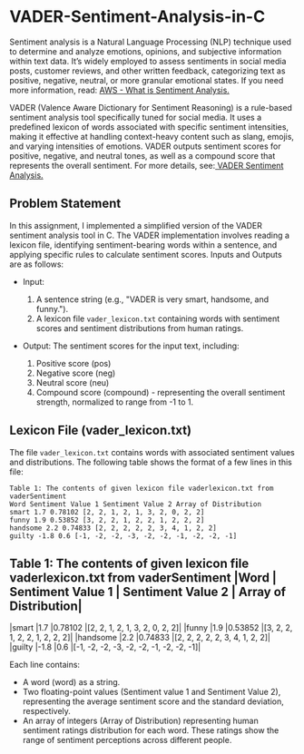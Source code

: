 # VADER-Sentiment-Analysis-in-C
Sentiment analysis is a Natural Language Processing (NLP) technique used to determine and
analyze emotions, opinions, and subjective information within text data. It’s widely employed to
assess sentiments in social media posts, customer reviews, and other written feedback, categorizing
text as positive, negative, neutral, or more granular emotional states. If you need more information,
read: [AWS - What is Sentiment Analysis.](https://aws.amazon.com/what-is/sentiment-analysis/)

VADER (Valence Aware Dictionary for Sentiment Reasoning) is a rule-based sentiment analysis
tool specifically tuned for social media. It uses a predefined lexicon of words associated with specific
sentiment intensities, making it effective at handling context-heavy content such as slang, emojis,
and varying intensities of emotions. VADER outputs sentiment scores for positive, negative, and
neutral tones, as well as a compound score that represents the overall sentiment. For more details,
see:[ VADER Sentiment Analysis.](https://blog.quantinsti.com/vader-sentiment/#:~:text=that%20hot.%E2%80%9D.-,Compound%20VADER%20scores%20for%20analyzing%20sentiment,1%20(most%20extreme%20positive))

## Problem Statement
In this assignment, I implemented a simplified version of the VADER sentiment analysis tool in C. The VADER implementation involves reading a lexicon file, identifying sentiment-bearing words within a sentence, and applying specific rules to calculate sentiment scores. Inputs
and Outputs are as follows:

- Input:
  1. A sentence string (e.g., "VADER is very smart, handsome, and funny.").
  2. A lexicon file `vader_lexicon.txt` containing words with sentiment scores and sentiment distributions from human ratings.
 
- Output: The sentiment scores for the input text, including:
  1. Positive score (pos)
  2. Negative score (neg)
  3. Neutral score (neu)
  4. Compound score (compound) - representing the overall sentiment strength, normalized to range from -1 to 1. 

## Lexicon File (vader_lexicon.txt)
The file `vader_lexicon.txt` contains words with associated sentiment values and distributions. The following table shows the format of a few lines in this file:

```
Table 1: The contents of given lexicon file vaderlexicon.txt from vaderSentiment
Word Sentiment Value 1 Sentiment Value 2 Array of Distribution
smart 1.7 0.78102 [2, 2, 1, 2, 1, 3, 2, 0, 2, 2]
funny 1.9 0.53852 [3, 2, 2, 1, 2, 2, 1, 2, 2, 2]
handsome 2.2 0.74833 [2, 2, 2, 2, 2, 3, 4, 1, 2, 2]
guilty -1.8 0.6 [-1, -2, -2, -3, -2, -2, -1, -2, -2, -1]
```
Table 1: The contents of given lexicon file vaderlexicon.txt from vaderSentiment
|Word | Sentiment Value 1 | Sentiment Value 2 | Array of Distribution|
---------------------------------------------------------------------
|smart |1.7 |0.78102 |[2, 2, 1, 2, 1, 3, 2, 0, 2, 2]|
|funny |1.9 |0.53852 |[3, 2, 2, 1, 2, 2, 1, 2, 2, 2]|
|handsome |2.2 |0.74833 |[2, 2, 2, 2, 2, 3, 4, 1, 2, 2]|
|guilty |-1.8 |0.6 |[-1, -2, -2, -3, -2, -2, -1, -2, -2, -1]|


Each line contains:
- A word (word) as a string. 
- Two floating-point values (Sentiment value 1 and Sentiment Value 2), representing the average sentiment score and the standard deviation, respectively.
- An array of integers (Array of Distribution) representing human sentiment ratings distribution for each word. These ratings show the range of sentiment perceptions across different people. 
